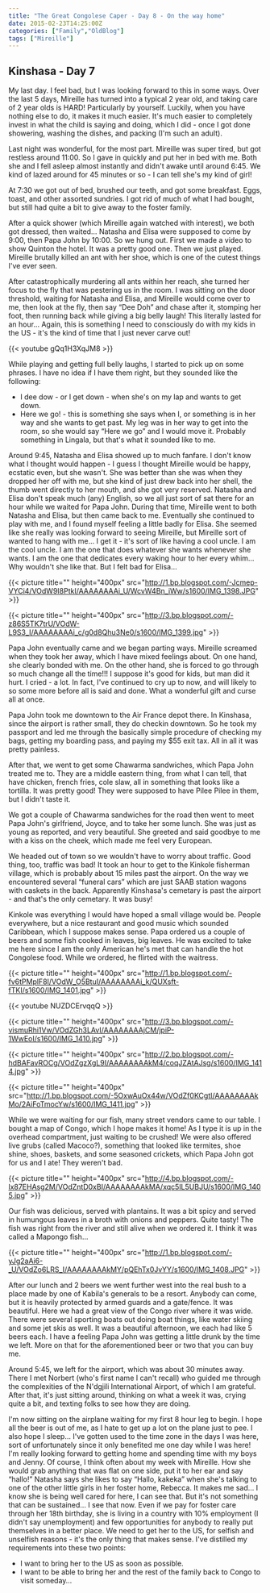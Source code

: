 ```yaml
---
title: "The Great Congolese Caper - Day 8 - On the way home"
date: 2015-02-23T14:25:00Z
categories: ["Family","OldBlog"]
tags: ["Mireille"]
---
```


## Kinshasa - Day 7

My last day. I feel bad, but I was looking forward to this in some ways. Over the last 5 days, Mireille has turned into a typical 2 year old, and taking care of 2 year olds is HARD! Particularly by yourself. Luckily, when you have nothing else to do, it makes it much easier. It's much easier to completely invest in what the child is saying and doing, which I did - once I got done showering, washing the dishes, and packing (I'm such an adult).

Last night was wonderful, for the most part. Mireille was super tired, but got restless around 11:00. So I gave in quickly and put her in bed with me. Both she and I fell asleep almost instantly and didn't awake until around 6:45. We kind of lazed around for 45 minutes or so - I can tell she's my kind of girl!

At 7:30 we got out of bed, brushed our teeth, and got some breakfast. Eggs, toast, and other assorted sundries. I got rid of much of what I had bought, but still had quite a bit to give away to the foster family.

After a quick shower (which Mireille again watched with interest), we both got dressed, then waited… Natasha and Elisa were supposed to come by 9:00, then Papa John by 10:00. So we hung out. First we made a video to show Quinton the hotel. It was a pretty good one. Then we just played. Mireille brutally killed an ant with her shoe, which is one of the cutest things I've ever seen.

After catastrophically murdering all ants within her reach, she turned her focus to the fly that was pestering us in the room. I was sitting on the door threshold, waiting for Natasha and Elisa, and Mireille would come over to me, then look at the fly, then say “Dee Doh” and chase after it, stomping her foot, then running back while giving a big belly laugh! This literally lasted for an hour… Again, this is something I need to consciously do with my kids in the US - it's the kind of time that I just never carve out!

{{< youtube gQq1H3XqJM8 >}}

While playing and getting full belly laughs, I started to pick up on some phrases. I have no idea if I have them right, but they sounded like the following:
* I dee dow - or I get down - when she's on my lap and wants to get down.
* Here we go! - this is something she says when I, or something is in her way and she wants to get past. My leg was in her way to get into the room, so she would say “Here we go” and I would move it. Probably something in Lingala, but that's what it sounded like to me.

Around 9:45, Natasha and Elisa showed up to much fanfare. I don't know what I thought would happen - I guess I thought Mireille would be happy, ecstatic even, but she wasn't. She was better than she was when they dropped her off with me, but she kind of just drew back into her shell, the thumb went directly to her mouth, and she got very reserved. Natasha and Elisa don't speak much (any) English, so we all just sort of sat there for an hour while we waited for Papa John. During that time, Mireille went to both Natasha and Elisa, but then came back to me. Eventually she continued to play with me, and I found myself feeling a little badly for Elisa. She seemed like she really was looking forward to seeing Mireille, but Mireille sort of wanted to hang with me… I get it - it's sort of like having a cool uncle. I am the cool uncle. I am the one that does whatever she wants whenever she wants. I am the one that dedicates every waking hour to her every whim… Why wouldn't she like that. But I felt bad for Elisa…

{{< picture title="" height="400px" src="http://1.bp.blogspot.com/-Jcmep-VYCi4/VOdW9I8PtkI/AAAAAAAAi_U/WcvW4Bn_iWw/s1600/IMG_1398.JPG" >}}

{{< picture title="" height="400px" src="http://3.bp.blogspot.com/-z86S5TK7trU/VOdW-L9S3_I/AAAAAAAAi_c/g0d8Qhu3Ne0/s1600/IMG_1399.jpg" >}}

Papa John eventually came and we began parting ways. Mireille screamed when they took her away, which I have mixed feelings about. On one hand, she clearly bonded with me. On the other hand, she is forced to go through so much change all the time!!! I suppose it's good for kids, but man did it hurt. I cried - a lot. In fact, I've continued to cry up to now, and will likely to so some more before all is said and done. What a wonderful gift and curse all at once.

Papa John took me downtown to the Air France depot there. In Kinshasa, since the airport is rather small, they do checkin downtown. So he took my passport and led me through the basically simple procedure of checking my bags, getting my boarding pass, and paying my $55 exit tax. All in all it was pretty painless.

After that, we went to get some Chawarma sandwiches, which Papa John treated me to. They are a middle eastern thing, from what I can tell, that have chicken, french fries, cole slaw, all in something that looks like a tortilla. It was pretty good! They were supposed to have Pilee Pilee in them, but I didn't taste it.

We got a couple of Chawarma sandwiches for the road then went to meet Papa John's girlfriend, Joyce, and to take her some lunch. She was just as young as reported, and very beautiful. She greeted and said goodbye to me with a kiss on the cheek, which made me feel very European.

We headed out of town so we wouldn't have to worry about traffic. Good thing, too, traffic was bad! It took an hour to get to the Kinkole fisherman village, which is probably about 15 miles past the airport. On the way we encountered several “funeral cars” which are just SAAB station wagons with caskets in the back. Apparently Kinshasa's cemetary is past the airport - and that's the only cemetary. It was busy!

Kinkole was everything I would have hoped a small village would be. People everywhere, but a nice restaurant and good music which sounded Caribbean, which I suppose makes sense. Papa ordered us a couple of beers and some fish cooked in leaves, big leaves. He was excited to take me here since I am the only American he's met that can handle the hot Congolese food. While we ordered, he flirted with the waitress.

{{< picture title="" height="400px" src="http://1.bp.blogspot.com/-fv6tPMplF8I/VOdW_O5BtuI/AAAAAAAAi_k/QUXsft-fTKI/s1600/IMG_1401.jpg" >}}

{{< youtube NUZDCErvqqQ >}}

{{< picture title="" height="400px" src="http://3.bp.blogspot.com/-vismuRhi1Vw/VOdZGh3LAvI/AAAAAAAAjCM/jpiP-1WwEoI/s1600/IMG_1410.jpg" >}}

{{< picture title="" height="400px" src="http://2.bp.blogspot.com/-hdBAFavROCg/VOdZgzXgL9I/AAAAAAAAkM4/coqJZAtAJsg/s1600/IMG_1414.jpg" >}}

{{< picture title="" height="400px" src="http://1.bp.blogspot.com/-5OxwAuOx44w/VOdZf0KCgtI/AAAAAAAAkMo/2AiFoTmocYw/s1600/IMG_1411.jpg" >}}

While we were waiting for our fish, many street vendors came to our table. I bought a map of Congo, which I hope makes it home! As I type it is up in the overhead compartment, just waiting to be crushed! We were also offered live grubs (called Macoco?), something that looked like termites, shoe shine, shoes, baskets, and some seasoned crickets, which Papa John got for us and I ate! They weren't bad.

{{< picture title="" height="400px" src="http://4.bp.blogspot.com/-lx87EHAsg2M/VOdZntD0xBI/AAAAAAAAkMA/xqc5IL5UBJU/s1600/IMG_1405.jpg" >}}

Our fish was delicious, served with plantains. It was a bit spicy and served in humungous leaves in a broth with onions and peppers. Quite tasty! The fish was right from the river and still alive when we ordered it. I think it was called a Mapongo fish…

{{< picture title="" height="400px" src="http://1.bp.blogspot.com/-yJg2aAi6-_U/VOdZo6LRS_I/AAAAAAAAkMY/pQEhTx0JvYY/s1600/IMG_1408.JPG" >}}

After our lunch and 2 beers we went further west into the real bush to a place made by one of Kabila's generals to be a resort. Anybody can come, but it is heavily protected by armed guards and a gate/fence. It was beautiful. Here we had a great view of the Congo river where it was wide. There were several sporting boats out doing boat things, like water skiing and some jet skis as well. It was a beautiful afternoon, we each had like 5 beers each. I have a feeling Papa John was getting a little drunk by the time we left. More on that for the aforementioned beer or two that you can buy me.

Around 5:45, we left for the airport, which was about 30 minutes away. There I met Norbert (who's first name I can't recall) who guided me through the complexities of the N'dgjili International Airport, of which I am grateful. After that, it's just sitting around, thinking on what a week it was, crying quite a bit, and texting folks to see how they are doing.

I'm now sitting on the airplane waiting for my first 8 hour leg to begin. I hope all the beer is out of me, as I hate to get up a lot on the plane just to pee. I also hope I sleep… I've gotten used to the time zone in the days I was here, sort of unfortunately since it only benefited me one day while I was here! I'm really looking forward to getting home and spending time with my boys and Jenny. Of course, I think often about my week with Mireille. How she would grab anything that was flat on one side, put it to her ear and say “hallo!” Natasha says she likes to say “Hallo, kakeka” when she's talking to one of the other little girls in her foster home, Rebecca. It makes me sad… I know she is being well cared for here, I can see that. But it's not something that can be sustained… I see that now. Even if we pay for foster care through her 18th birthday, she is living in a country with 10% employment (I didn't say unemployment) and few opportunities for anybody to really put themselves in a better place. We need to get her to the US, for selfish and unselfish reasons - it's the only thing that makes sense. I've distilled my requirements into these two points:

* I want to bring her to the US as soon as possible.
* I want to be able to bring her and the rest of the family back to Congo to visit someday…
